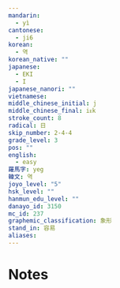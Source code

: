 ```yaml
---
mandarin:
  - yì
cantonese:
  - ji6
korean:
  - 역
korean_native: ""
japanese:
  - EKI
  - I
japanese_nanori: ""
vietnamese:
middle_chinese_initial: j
middle_chinese_final: iᴇk
stroke_count: 8
radical: 日
skip_number: 2-4-4
grade_level: 3
pos: ""
english:
  - easy
羅馬字: yeg
韓文: 역
joyo_level: "5"
hsk_level: ""
hanmun_edu_level: ""
danayo_id: 3150
mc_id: 237
graphemic_classification: 象形
stand_in: 容易
aliases:
---
```


# Notes
